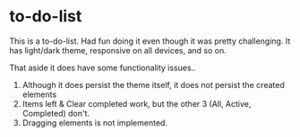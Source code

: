 # to-do-list
This is a to-do-list. Had fun doing it even though it was pretty challenging. 
It has light/dark theme, responsive on all devices, and so on.

That aside it does have some functionality issues.. 

1. Although it does persist the theme itself, it does not persist the created elements
2. Items left & Clear completed work, but the other 3 (All, Active, Completed) don't.
4. Dragging elements is not implemented.

